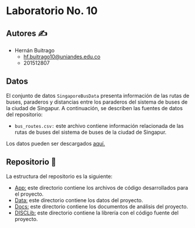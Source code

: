# Laboratorio No. 10 

## Autores :writing_hand:
* Hernán Buitrago
    * hf.buitrago10@uniandes.edu.co
    * 201512807

## Datos 
El conjunto de datos ```SingaporeBusData``` presenta información de las rutas de buses, paraderos y distancias entre los paraderos del sistema de buses de la ciudad de Singapur. A continuación, se describen las fuentes de datos del repositorio:

* ```bus_routes.csv:``` este archivo contiene información relacionada de las rutas de buses del sistema de buses de la ciudad de Singapur.

Los datos pueden ser descargados [aquí.](https://www.kaggle.com/gowthamvarma/singapore-bus-data-land-transport-authority)

## Repositorio :file_folder:
La estructura del repositorio es la siguiente:
* [App:](https://github.com/hfbuitrago10/LabGraph/tree/master/App) este directorio contiene los archivos de código desarrollados para el proyecto.
* [Data:](https://github.com/hfbuitrago10/LabGraph/tree/master/Data) este directorio contiene los datos del proyecto.
* [Docs:](https://github.com/hfbuitrago10/LabGraph/tree/master/Docs) este directorio contiene los documentos de análisis del proyecto.
* [DISCLib:](https://github.com/hfbuitrago10/LabGraph/tree/master/DISClib) este directorio contiene la librería con el código fuente del proyecto.
